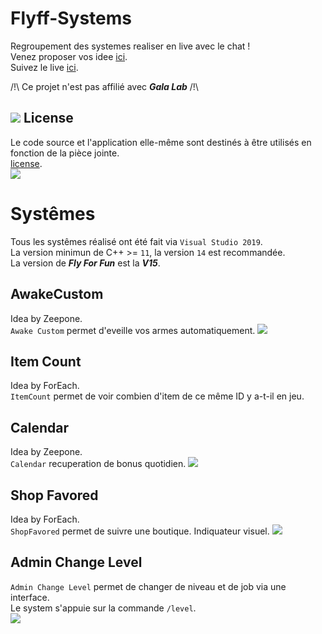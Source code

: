 # Flyff-Systems

Regroupement des systemes realiser en live avec le chat ! <br>
Venez proposer vos idee [ici](https://discord.gg/fZP7TWq). <br>
Suivez le live [ici](https://www.twitch.tv/s4oul/). <br>

/!\ Ce projet n'est pas affilié avec ***Gala Lab*** /!\

## ![](https://img.icons8.com/color/24/000000/creative-commons--v1.png) License
Le code source et l'application elle-même sont destinés à être utilisés en fonction de la pièce jointe.<br>
[license](./LICENSE.md).<br>
![](https://mirrors.creativecommons.org/presskit/buttons/88x31/svg/by-nc-sa.svg)


# Systêmes
Tous les systêmes réalisé ont été fait via `Visual Studio 2019`.<br>
La version minimun de C++ >= `11`, la version `14` est recommandée.<br>
La version de ***Fly For Fun*** est la ***V15***.<br>

## AwakeCustom
Idea by Zeepone.<br>
`Awake Custom` permet d'eveille vos armes automatiquement.
![](AwakeCustom/UIAwakeCustom.PNG)

## Item Count
Idea by ForEach.<br>
`ItemCount` permet de voir combien d'item de ce même ID y a-t-il en jeu.

## Calendar
Idea by Zeepone.<br>
`Calendar` recuperation de bonus quotidien.
![](Calendar/calendar.PNG)

## Shop Favored
Idea by ForEach.<br>
`ShopFavored` permet de suivre une boutique. Indiquateur visuel.
![](ShopFavored/VendorShopFavored.png)

## Admin Change Level
`Admin Change Level` permet de changer de niveau et de job via une interface.<br>
Le system s'appuie sur la commande `/level`.<br>
![](AdminChangeLevel/AdminChangeLevel.png)

